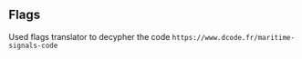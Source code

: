## Flags

Used flags translator to decypher the code
`https://www.dcode.fr/maritime-signals-code`


 

